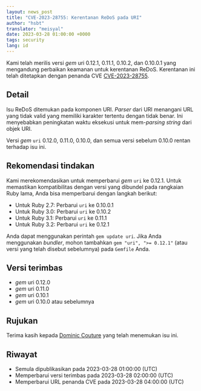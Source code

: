 ```yaml
---
layout: news_post
title: "CVE-2023-28755: Kerentanan ReDoS pada URI"
author: "hsbt"
translator: "meisyal"
date: 2023-03-28 01:00:00 +0000
tags: security
lang: id
---
```


Kami telah merilis versi *gem* uri 0.12.1, 0.11.1, 0.10.2, dan 0.10.0.1 yang
mengandung perbaikan keamanan untuk kerentanan ReDoS.
Kerentanan ini telah ditetapkan dengan penanda CVE
[CVE-2023-28755](https://www.cve.org/CVERecord?id=CVE-2023-28755).

## Detail

Isu ReDoS ditemukan pada komponen URI. *Parser* dari URI menangani URL yang
tidak valid yang memiliki karakter tertentu dengan tidak benar. Ini menyebabkan
peningkatan waktu eksekusi untuk mem-*parsing* *string* dari objek URI.

Versi *gem* `uri` 0.12.0, 0.11.0, 0.10.0, dan semua versi sebelum 0.10.0 rentan
terhadap isu ini.

## Rekomendasi tindakan

Kami merekomendasikan untuk memperbarui *gem* `uri` ke 0.12.1. Untuk memastikan
kompatibilitas dengan versi yang dibundel pada rangkaian Ruby lama, Anda bisa
memperbarui dengan langkah berikut:

* Untuk Ruby 2.7: Perbarui `uri` ke 0.10.0.1
* Untuk Ruby 3.0: Perbarui `uri` ke 0.10.2
* Untuk Ruby 3.1: Perbarui `uri` ke 0.11.1
* Untuk Ruby 3.2: Perbarui `uri` ke 0.12.1

Anda dapat menggunakan perintah `gem update uri`. Jika Anda menggunakan *bundler*,
mohon tambahkan `gem "uri", ">= 0.12.1"` (atau versi yang telah disebut sebelumnya)
pada `Gemfile` Anda.

## Versi terimbas

* *gem* uri 0.12.0
* *gem* uri 0.11.0
* *gem* uri 0.10.1
* *gem* uri 0.10.0 atau sebelumnya

## Rujukan

Terima kasih kepada [Dominic Couture](https://hackerone.com/dee-see?type=user)
yang telah menemukan isu ini.

## Riwayat

* Semula dipublikasikan pada 2023-03-28 01:00:00 (UTC)
* Memperbarui versi terimbas pada 2023-03-28 02:00:00 (UTC)
* Memperbarui URL penanda CVE pada 2023-03-28 04:00:00 (UTC)
